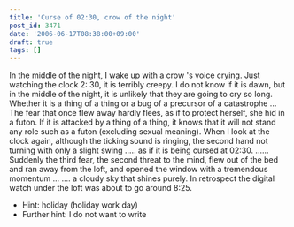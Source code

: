 ```yaml
---
title: 'Curse of 02:30, crow of the night'
post_id: 3471
date: '2006-06-17T08:38:00+09:00'
draft: true
tags: []
---
```


In the middle of the night, I wake up with a crow 's voice crying. Just watching the clock 2: 30, it is terribly creepy. I do not know if it is dawn, but in the middle of the night, it is unlikely that they are going to cry so long. Whether it is a thing of a thing or a bug of a precursor of a catastrophe ... The fear that once flew away hardly flees, as if to protect herself, she hid in a futon. If it is attacked by a thing of a thing, it knows that it will not stand any role such as a futon (excluding sexual meaning). When I look at the clock again, although the ticking sound is ringing, the second hand not turning with only a slight swing ..... as if it is being cursed at 02:30. ...... Suddenly the third fear, the second threat to the mind, flew out of the bed and ran away from the loft, and opened the window with a tremendous momentum ... .... a cloudy sky that shines purely. In retrospect the digital watch under the loft was about to go around 8:25.

*   Hint: holiday (holiday work day)
*   Further hint: I do not want to write
